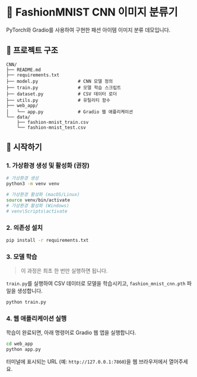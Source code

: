 # 🧥 FashionMNIST CNN 이미지 분류기

PyTorch와 Gradio를 사용하여 구현한 패션 아이템 이미지 분류 데모입니다.

## 📁 프로젝트 구조

```
CNN/
├── README.md
├── requirements.txt
├── model.py               # CNN 모델 정의
├── train.py               # 모델 학습 스크립트
├── dataset.py             # CSV 데이터 로더
├── utils.py               # 유틸리티 함수
├── web_app/
│   └── app.py             # Gradio 웹 애플리케이션
└── data/
    ├── fashion-mnist_train.csv
    └── fashion-mnist_test.csv
```

## 🚀 시작하기

### 1. 가상환경 생성 및 활성화 (권장)

```bash
# 가상환경 생성
python3 -m venv venv

# 가상환경 활성화 (macOS/Linux)
source venv/bin/activate
# 가상환경 활성화 (Windows)
# venv\Scripts\activate
```

### 2. 의존성 설치

```bash
pip install -r requirements.txt
```

### 3. 모델 학습

> 이 과정은 최초 한 번만 실행하면 됩니다.

`train.py`를 실행하여 CSV 데이터로 모델을 학습시키고, `fashion_mnist_cnn.pth` 파일을 생성합니다.

```bash
python train.py
```

### 4. 웹 애플리케이션 실행

학습이 완료되면, 아래 명령어로 Gradio 웹 앱을 실행합니다.

```bash
cd web_app
python app.py
```

터미널에 표시되는 URL (예: `http://127.0.0.1:7860`)을 웹 브라우저에서 열어주세요.

